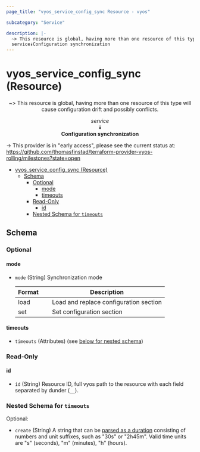 ```yaml
---
page_title: "vyos_service_config_sync Resource - vyos"

subcategory: "Service"

description: |-
  ~> This resource is global, having more than one resource of this type will cause configuration drift and possibly conflicts.
  service⯯Configuration synchronization
---
```


# vyos_service_config_sync (Resource)
<center>

~> This resource is global, having more than one resource of this type will cause configuration drift and possibly conflicts.

*service*  
⯯  
**Configuration synchronization**


</center>

-> This provider is in "early access", please see the current status at: https://github.com/thomasfinstad/terraform-provider-vyos-rolling/milestones?state=open

<!--TOC-->

- [vyos_service_config_sync (Resource)](#vyos_service_config_sync-resource)
  - [Schema](#schema)
    - [Optional](#optional)
      - [mode](#mode)
      - [timeouts](#timeouts)
    - [Read-Only](#read-only)
      - [id](#id)
    - [Nested Schema for `timeouts`](#nested-schema-for-timeouts)

<!--TOC-->

<!-- schema generated by tfplugindocs -->
## Schema

### Optional

#### mode
- `mode` (String) Synchronization mode

    |  Format  &emsp;|  Description                             |
    |----------|------------------------------------------|
    |  load    &emsp;|  Load and replace configuration section  |
    |  set     &emsp;|  Set configuration section               |
#### timeouts
- `timeouts` (Attributes) (see [below for nested schema](#nestedatt--timeouts))

### Read-Only

#### id
- `id` (String) Resource ID, full vyos path to the resource with each field separated by dunder (`__`).

<a id="nestedatt--timeouts"></a>
### Nested Schema for `timeouts`

Optional:

- `create` (String) A string that can be [parsed as a duration](https://pkg.go.dev/time#ParseDuration) consisting of numbers and unit suffixes, such as &#34;30s&#34; or &#34;2h45m&#34;. Valid time units are &#34;s&#34; (seconds), &#34;m&#34; (minutes), &#34;h&#34; (hours).
